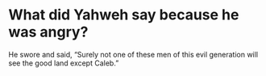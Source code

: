 # What did Yahweh say because he was angry?

He swore and said, “Surely not one of these men of this evil generation will see the good land except Caleb.”
